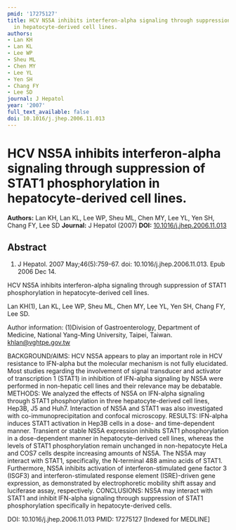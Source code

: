 ```yaml
---
pmid: '17275127'
title: HCV NS5A inhibits interferon-alpha signaling through suppression of STAT1 phosphorylation
  in hepatocyte-derived cell lines.
authors:
- Lan KH
- Lan KL
- Lee WP
- Sheu ML
- Chen MY
- Lee YL
- Yen SH
- Chang FY
- Lee SD
journal: J Hepatol
year: '2007'
full_text_available: false
doi: 10.1016/j.jhep.2006.11.013
---
```


# HCV NS5A inhibits interferon-alpha signaling through suppression of STAT1 phosphorylation in hepatocyte-derived cell lines.
**Authors:** Lan KH, Lan KL, Lee WP, Sheu ML, Chen MY, Lee YL, Yen SH, Chang FY, Lee SD
**Journal:** J Hepatol (2007)
**DOI:** [10.1016/j.jhep.2006.11.013](https://doi.org/10.1016/j.jhep.2006.11.013)

## Abstract

1. J Hepatol. 2007 May;46(5):759-67. doi: 10.1016/j.jhep.2006.11.013. Epub 2006
Dec  14.

HCV NS5A inhibits interferon-alpha signaling through suppression of STAT1 
phosphorylation in hepatocyte-derived cell lines.

Lan KH(1), Lan KL, Lee WP, Sheu ML, Chen MY, Lee YL, Yen SH, Chang FY, Lee SD.

Author information:
(1)Division of Gastroenterology, Department of Medicine, National Yang-Ming 
University, Taipei, Taiwan. khlan@vghtpe.gov.tw

BACKGROUND/AIMS: HCV NS5A appears to play an important role in HCV resistance to 
IFN-alpha but the molecular mechanism is not fully elucidated. Most studies 
regarding the involvement of signal transducer and activator of transcription 1 
(STAT1) in inhibition of IFN-alpha signaling by NS5A were performed in 
non-hepatic cell lines and their relevance may be debatable.
METHODS: We analyzed the effects of NS5A on IFN-alpha signaling through STAT1 
phosphorylation in three hepatocyte-derived cell lines, Hep3B, J5 and Huh7. 
Interaction of NS5A and STAT1 was also investigated with co-immunoprecipitation 
and confocal microscopy.
RESULTS: IFN-alpha induces STAT1 activation in Hep3B cells in a dose- and 
time-dependent manner. Transient or stable NS5A expression inhibits STAT1 
phosphorylation in a dose-dependent manner in hepatocyte-derived cell lines, 
whereas the levels of STAT1 phosphorylation remain unchanged in non-hepatocyte 
HeLa and COS7 cells despite increasing amounts of NS5A. The NS5A may interact 
with STAT1, specifically, the N-terminal 488 amino acids of STAT1. Furthermore, 
NS5A inhibits activation of interferon-stimulated gene factor 3 (ISGF3) and 
interferon-stimulated response element (ISRE)-driven gene expression, as 
demonstrated by electrophoretic mobility shift assay and luciferase assay, 
respectively.
CONCLUSIONS: NS5A may interact with STAT1 and inhibit IFN-alpha signaling 
through suppression of STAT1 phosphorylation specifically in hepatocyte-derived 
cells.

DOI: 10.1016/j.jhep.2006.11.013
PMID: 17275127 [Indexed for MEDLINE]
